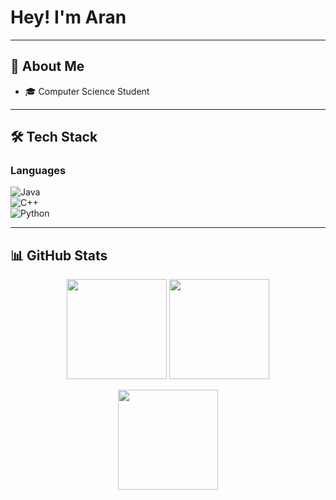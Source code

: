 # Hey! I'm Aran  

---

## 🚀 About Me  
- 🎓 Computer Science Student  

---

## 🛠️ Tech Stack  

### Languages  
![Java](https://img.shields.io/badge/-Java-007396?style=flat-square&logo=java&logoColor=white)  
![C++](https://img.shields.io/badge/-C++-00599C?style=flat-square&logo=c%2B%2B&logoColor=white)  
![Python](https://img.shields.io/badge/-Python-3776AB?style=flat-square&logo=python&logoColor=white)  

---

## 📊 GitHub Stats  

<p align="center">
  <img src="https://github-readme-stats.vercel.app/api?username=a-r-a-n&show_icons=true&theme=tokyonight&hide_border=true" height="160"/>
  <img src="https://github-readme-streak-stats.herokuapp.com/?user=a-r-a-n&theme=tokyonight&hide_border=true" height="160"/>
</p>

<p align="center">
  <img src="https://github-readme-stats.vercel.app/api/top-langs/?username=a-r-a-n&layout=compact&theme=tokyonight&hide_border=true" height="160"/>
</p>
